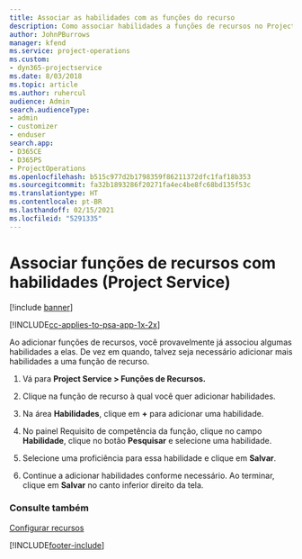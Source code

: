 ```yaml
---
title: Associar as habilidades com as funções do recurso
description: Como associar habilidades a funções de recursos no Project Service
author: JohnPBurrows
manager: kfend
ms.service: project-operations
ms.custom:
- dyn365-projectservice
ms.date: 8/03/2018
ms.topic: article
ms.author: ruhercul
audience: Admin
search.audienceType:
- admin
- customizer
- enduser
search.app:
- D365CE
- D365PS
- ProjectOperations
ms.openlocfilehash: b515c977d2b1798359f86211372dfc1faf18b353
ms.sourcegitcommit: fa32b1893286f20271fa4ec4be8fc68bd135f53c
ms.translationtype: HT
ms.contentlocale: pt-BR
ms.lasthandoff: 02/15/2021
ms.locfileid: "5291335"
---
```

# <a name="associate-skills-with-resource-roles-project-service"></a>Associar funções de recursos com habilidades (Project Service)

[!include [banner](../includes/psa-now-project-operations.md)]

[!INCLUDE[cc-applies-to-psa-app-1x-2x](../includes/cc-applies-to-psa-app-1x-2x.md)]

Ao adicionar funções de recursos, você provavelmente já associou algumas habilidades a elas. De vez em quando, talvez seja necessário adicionar mais habilidades a uma função de recurso.  
  
1.  Vá para **Project Service > Funções de Recursos.**  
  
2.  Clique na função de recurso à qual você quer adicionar habilidades.  
  
3.  Na área **Habilidades**, clique em **+** para adicionar uma habilidade.  
  
4.  No painel Requisito de competência da função, clique no campo **Habilidade**, clique no botão **Pesquisar** e selecione uma habilidade.  
  
5.  Selecione uma proficiência para essa habilidade e clique em **Salvar**.  
  
6.  Continue a adicionar habilidades conforme necessário. Ao terminar, clique em **Salvar** no canto inferior direito da tela.  
  
### <a name="see-also"></a>Consulte também  
 [Configurar recursos](../psa/set-up-resources.md)


[!INCLUDE[footer-include](../includes/footer-banner.md)]